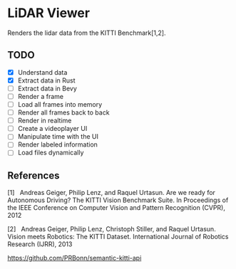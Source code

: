 # LiDAR Viewer
Renders the lidar data from the KITTI Benchmark[1,2].

## TODO
- [x] Understand data
- [x] Extract data in Rust
- [ ] Extract data in Bevy
- [ ] Render a frame
- [ ] Load all frames into memory
- [ ] Render all frames back to back
- [ ] Render in realtime
- [ ] Create a videoplayer UI
- [ ] Manipulate time with the UI
- [ ] Render labeled information
- [ ] Load files dynamically

## References
[1]&nbsp;&nbsp;&nbsp;Andreas Geiger, Philip Lenz, and Raquel Urtasun. Are we ready for Autonomous Driving? The KITTI Vision Benchmark Suite. In Proceedings of the IEEE Conference on Computer Vision and Pattern Recognition (CVPR), 2012

[2]&nbsp;&nbsp;&nbsp;Andreas Geiger, Philip Lenz, Christoph Stiller, and Raquel Urtasun. Vision meets Robotics: The KITTI Dataset. International Journal of Robotics Research (IJRR), 2013


https://github.com/PRBonn/semantic-kitti-api